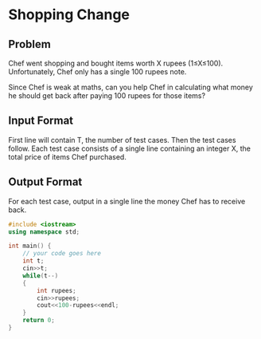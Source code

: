# Shopping Change
## Problem
Chef went shopping and bought items worth X rupees (1≤X≤100). Unfortunately, Chef only has a single 100 rupees note.

Since Chef is weak at maths, can you help Chef in calculating what money he should get back after paying 100 rupees for those items?

## Input Format
First line will contain T, the number of test cases. Then the test cases follow.
Each test case consists of a single line containing an integer X, the total price of items Chef purchased.
## Output Format
For each test case, output in a single line the money Chef has to receive back.

```cpp
#include <iostream>
using namespace std;

int main() {
	// your code goes here
	int t;
	cin>>t;
	while(t--)
	{
	    int rupees;
	    cin>>rupees;
	    cout<<100-rupees<<endl;
	}
	return 0;
}
```